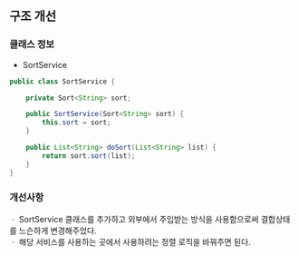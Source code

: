 ## 구조 개선

### 클래스 정보
* SortService
``` java
public class SortService {

    private Sort<String> sort;

    public SortService(Sort<String> sort) {
        this.sort = sort;
    }

    public List<String> doSort(List<String> list) {
        return sort.sort(list);
    }
}
```

### 개선사항
ㆍ SortService 클래스를 추가하고 외부에서 주입받는 방식을 사용함으로써 결합상태를 느슨하게 변경해주었다.   
ㆍ 해당 서비스를 사용하는 곳에서 사용하려는 정렬 로직을 바꿔주면 된다.

